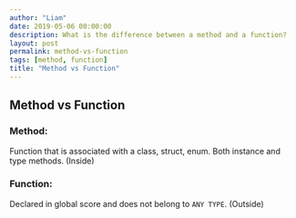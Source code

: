 ```yaml
---
author: "Liam"
date: 2019-05-06 00:00:00
description: What is the difference between a method and a function?
layout: post
permalink: method-vs-function
tags: [method, function]
title: "Method vs Function"
---
```


## Method vs Function

### Method:
Function that is associated with a class, struct, enum. Both instance and type methods. (Inside)

### Function:
Declared in global score and does not belong to `ANY TYPE`. (Outside)

